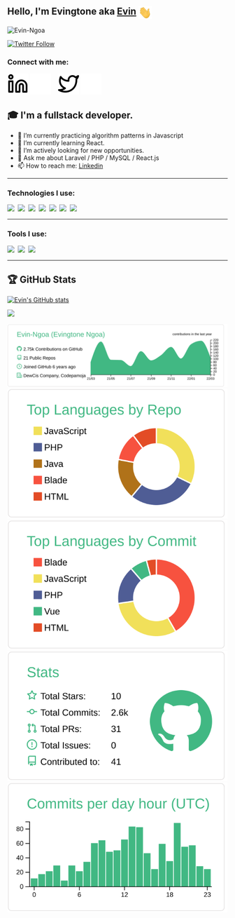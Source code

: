 ## Hello, I'm Evingtone aka [Evin][portfolio] <img src="https://github.com/Evin-Ngoa/Evin-Ngoa/blob/main/assets/wave.gif" align="top" width="30px">
<img src="https://komarev.com/ghpvc/?username=Evin-Ngoa&label=Profile Views&color=blue&style=flat" alt="Evin-Ngoa" />

[![Twitter Follow](https://img.shields.io/twitter/follow/Evin_Tone?color=1DA1F2&logo=twitter&style=for-the-badge)](https://twitter.com/intent/follow?original_referer=https%3A%2F%2Fgithub.com%2FEvin-Ngoa&screen_name=Evin_Tone)

### Connect with me:
[![linkedin](./assets/img/linkedin-light.svg)](https://www.linkedin.com/in/evingtone-ngoa#gh-light-mode-only)
[![linkedin](./assets/img/linkedin-dark.svg)](https://www.linkedin.com/in/evingtone-ngoa#gh-dark-mode-only)
&nbsp;&nbsp;
[![twitter](./assets/img/twitter-light.svg)](https://twitter.com/Evin_Tone#gh-light-mode-only)
[![twitter](./assets/img/twitter-dark.svg)](https://twitter.com/Evin_Tone#gh-dark-mode-only)

## 🎓 I'm a fullstack developer.
- 🔭 I’m currently practicing algorithm patterns in Javascript
- 🌱 I’m currently learning React.
- 👯 I’m actively looking for new opportunities.
- 💬 Ask me about Laravel / PHP / MySQL / React.js
- 📫 How to reach me: [Linkedin](https://www.linkedin.com/in/evingtone-ngoa)

---

### Technologies I use:
<span><img src="https://cdn.jsdelivr.net/gh/devicons/devicon@latest/icons/javascript/javascript-original.svg" width="30px"></span>&nbsp;
<span><img src="https://cdn.jsdelivr.net/gh/devicons/devicon@latest/icons/php/php-original.svg" width="30px"></span>&nbsp;
<span><img src="https://cdn.jsdelivr.net/gh/devicons/devicon@latest/icons/react/react-original.svg" width="30px"></span>&nbsp;
<span><img src="https://cdn.jsdelivr.net/gh/devicons/devicon@latest/icons/redux/redux-original.svg" width="30px"></span>&nbsp;
<span><img src="https://cdn.jsdelivr.net/gh/devicons/devicon@latest/icons/mysql/mysql-original.svg" width="30px"></span>&nbsp;
<span><img src="https://cdn.jsdelivr.net/gh/devicons/devicon@latest/icons/html5/html5-plain.svg" width="30px"></span>&nbsp;
<span><img src="https://cdn.jsdelivr.net/gh/devicons/devicon@latest/icons/css3/css3-plain.svg" width="30px"></span>&nbsp;

---

### Tools I use:
<span><img src="https://cdn.jsdelivr.net/gh/devicons/devicon@latest/icons/git/git-plain.svg" width="30px"></span>&nbsp;
<span><img src="https://avatars.githubusercontent.com/u/10251060?s=200&v=4" width="30px"></span>&nbsp;
<span><img src="https://cdn.jsdelivr.net/gh/devicons/devicon/icons/vscode/vscode-original.svg" width="30px"></span>&nbsp;

---

## 🏆 GitHub Stats
<!-- Light Theme -->
[![Evin's GitHub stats](https://github-readme-stats.vercel.app/api?username=Evin-Ngoa&count_private=true&hide=contribs&show_icons=true)](https://github.com/Evin-Ngoa/github-readme-stats)


![](https://github-profile-summary-cards.vercel.app/api/cards/profile-details?username=Evin-Ngoa&theme=vue)

[![](https://raw.githubusercontent.com/Evin-Ngoa/Evin-Ngoa/main/profile-summary-card-output/vue/0-profile-details.svg)](https://github.com/vn7n24fzkq/github-profile-summary-cards)
[![](https://raw.githubusercontent.com/Evin-Ngoa/Evin-Ngoa/main/profile-summary-card-output/vue/1-repos-per-language.svg)](https://github.com/vn7n24fzkq/github-profile-summary-cards) [![](https://raw.githubusercontent.com/Evin-Ngoa/Evin-Ngoa/main/profile-summary-card-output/vue/2-most-commit-language.svg)](https://github.com/vn7n24fzkq/github-profile-summary-cards)
[![](https://raw.githubusercontent.com/Evin-Ngoa/Evin-Ngoa/main/profile-summary-card-output/vue/3-stats.svg)](https://github.com/vn7n24fzkq/github-profile-summary-cards) [![](https://raw.githubusercontent.com/Evin-Ngoa/Evin-Ngoa/main/profile-summary-card-output/vue/4-productive-time.svg)](https://github.com/vn7n24fzkq/github-profile-summary-cards)


<!-- Key -->
[website]: http://evin.me.ke
[portfolio]: https://evincloud.com
[twitter]: https://twitter.com/Evin_Tone
[linkedin]: https://www.linkedin.com/in/evingtone-ngoa
